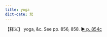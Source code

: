 ```yaml
---
title: yoga
dict-cate: 梵
---
```

【释义】
yoga, &c. See pp. 856, 858. [► p. 854c](http://fanfoyan.com/pdfjs/show-mw.html?cur=0854&max=1333&len=4&path=/mw/)

